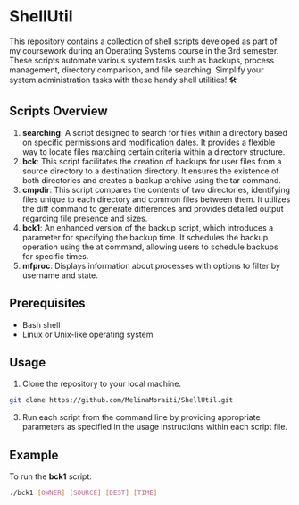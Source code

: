 # ShellUtil
This repository contains a collection of shell scripts developed as part of my coursework during an Operating Systems course in the 3rd semester. These scripts automate various system tasks such as backups, process management, directory comparison, and file searching. Simplify your system administration tasks with these handy shell utilities! 🛠️

## Scripts Overview

1. **searching**: A script designed to search for files within a directory based on specific permissions and modification dates. It provides a flexible way to locate files matching certain criteria within a directory structure.
2. **bck**: This script facilitates the creation of backups for user files from a source directory to a destination directory. It ensures the existence of both directories and creates a backup archive using the tar command.
3. **cmpdir**: This script compares the contents of two directories, identifying files unique to each directory and common files between them. It utilizes the diff command to generate differences and provides detailed output regarding file presence and sizes.
4. **bck1**: An enhanced version of the backup script, which introduces a parameter for specifying the backup time. It schedules the backup operation using the at command, allowing users to schedule backups for specific times.
5. **mfproc**: Displays information about processes with options to filter by username and state.
   
## Prerequisites
- Bash shell
- Linux or Unix-like operating system

## Usage
1. Clone the repository to your local machine.
```bash
git clone https://github.com/MelinaMoraiti/ShellUtil.git
```
3. Run each script from the command line by providing appropriate parameters as specified in the usage instructions within each script file.

## Example
To run the **bck1** script:
```bash
./bck1 [OWNER] [SOURCE] [DEST] [TIME]
```
